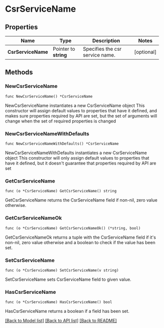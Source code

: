 # CsrServiceName

## Properties

Name | Type | Description | Notes
------------ | ------------- | ------------- | -------------
**CsrServiceName** | Pointer to **string** | Specifies the csr service name. | [optional] 

## Methods

### NewCsrServiceName

`func NewCsrServiceName() *CsrServiceName`

NewCsrServiceName instantiates a new CsrServiceName object
This constructor will assign default values to properties that have it defined,
and makes sure properties required by API are set, but the set of arguments
will change when the set of required properties is changed

### NewCsrServiceNameWithDefaults

`func NewCsrServiceNameWithDefaults() *CsrServiceName`

NewCsrServiceNameWithDefaults instantiates a new CsrServiceName object
This constructor will only assign default values to properties that have it defined,
but it doesn't guarantee that properties required by API are set

### GetCsrServiceName

`func (o *CsrServiceName) GetCsrServiceName() string`

GetCsrServiceName returns the CsrServiceName field if non-nil, zero value otherwise.

### GetCsrServiceNameOk

`func (o *CsrServiceName) GetCsrServiceNameOk() (*string, bool)`

GetCsrServiceNameOk returns a tuple with the CsrServiceName field if it's non-nil, zero value otherwise
and a boolean to check if the value has been set.

### SetCsrServiceName

`func (o *CsrServiceName) SetCsrServiceName(v string)`

SetCsrServiceName sets CsrServiceName field to given value.

### HasCsrServiceName

`func (o *CsrServiceName) HasCsrServiceName() bool`

HasCsrServiceName returns a boolean if a field has been set.


[[Back to Model list]](../README.md#documentation-for-models) [[Back to API list]](../README.md#documentation-for-api-endpoints) [[Back to README]](../README.md)


